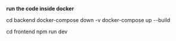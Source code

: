 **run the code inside docker** 

cd backend
docker-compose down -v 
docker-compose up --build

cd frontend 
npm run dev
